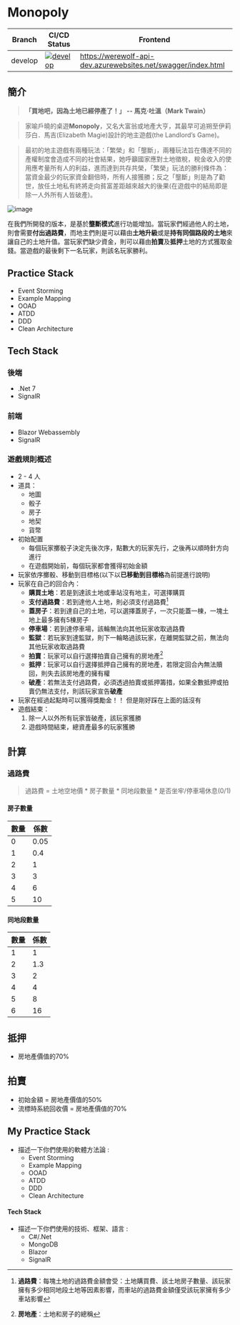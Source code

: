 # Monopoly
|Branch| CI/CD Status| Frontend |
|-|-|-|
|develop|[![develop](https://github.com/Game-as-a-Service/Monopoly/actions/workflows/build-and-deploy.yml/badge.svg?branch=develop)](https://github.com/Game-as-a-Service/Monopoly/actions/workflows/build-and-deploy.yml)|https://werewolf-api-dev.azurewebsites.net/swagger/index.html|
## 簡介
> **「買地吧，因為土地已經停產了！」 -- 馬克·吐溫（Mark Twain）**

> 家喻戶曉的桌遊**Monopoly**，又名大富翁或地產大亨，其最早可追朔至伊莉莎白．馬吉(Elizabeth Magie)設計的地主遊戲(the Landlord’s Game)。

> 最初的地主遊戲有兩種玩法：「繁榮」和「壟斷」，兩種玩法旨在傳達不同的產權制度會造成不同的社會結果，她呼籲國家應對土地徵稅，稅金收入的使用應考量所有人的利益，進而達到共存共榮，「繁榮」玩法的勝利條件為：當資金最少的玩家資金翻倍時，所有人接獲勝；反之「壟斷」則是為了勸世，放任土地私有終將走向貧富差距越來越大的後果(在遊戲中的結局即是除一人外所有人皆破產)。

![image](https://github.com/Game-as-a-Service/Monopoly/assets/110518135/2afb3566-1d74-47ae-937d-728727d22ea0)


在我們所開發的版本，是基於**壟斷模式**進行功能增加。當玩家們經過他人的土地，則會需要**付出過路費**，而地主們則是可以藉由**土地升級**或是**持有同個路段的土地**來讓自己的土地升值。當玩家們缺少資金，則可以藉由**拍賣**及**抵押**土地的方式獲取金錢。當遊戲的最後剩下一名玩家，則該名玩家勝利。


## Practice Stack
- Event Storming
- Example Mapping
- OOAD
- ATDD
- DDD
- Clean Architecture

## Tech Stack
### 後端
- .Net 7
- SignalR

### 前端
- Blazor Webassembly
- SignalR
### 遊戲規則概述
+ 2 - 4 人
+ 道具：
	+ 地圖
	+ 骰子
	+ 房子
	+ 地契
	+ 貨幣
+ 初始配置
	+ 每個玩家擲骰子決定先後次序，點數大的玩家先行，之後再以順時針方向進行
	+ 在遊戲開始前，每個玩家都會獲得初始金額
+ 玩家依序擲骰、移動到目標格(以下以**已移動到目標格**為前提進行說明)
+ 玩家在自己的回合內：
	+ **購買土地**：若是到達該土地或車站沒有地主，可選擇購買
	+ **支付過路費**：若到達他人土地，則必須支付過路費[^1]
	+ **蓋房子**：若到達自己的土地，可以選擇蓋房子，一次只能蓋一棟，一塊土地上最多擁有5棟房子
	+ **停車場**：若到達停車場，該輪無法向其他玩家收取過路費
	+ **監獄**：若玩家到達監獄，則下一輪略過該玩家，在離開監獄之前，無法向其他玩家收取過路費
	+ **拍賣**：玩家可以自行選擇拍賣自己擁有的房地產[^2] 
	+ **抵押**：玩家可以自行選擇抵押自己擁有的房地產，若限定回合內無法贖回，則失去該房地產的擁有權
	+ **破產**：若無法支付過路費，必須透過拍賣或抵押籌措，如果全數抵押或拍賣仍無法支付，則該玩家宣告**破產**
+ 玩家在經過起點時可以獲得獎勵金！！ 但是剛好踩在上面的話沒有
+ 遊戲結束：
    1. 除一人以外所有玩家皆破產，該玩家獲勝
    2. 遊戲時間結束，總資產最多的玩家獲勝

## 計算

### 過路費

> 過路費 = 土地空地價 * 房子數量 * 同地段數量 * 是否坐牢/停車場休息(0/1)

#### 房子數量

| 數量 | 係數 |
| ---- | ---- |
| 0    | 0.05 |
| 1    | 0.4  |
| 2    | 1    |
| 3    | 3    |
| 4    | 6    |
| 5    | 10   |

#### 同地段數量

| 數量 | 係數 |
| ---- | ---- |
| 1    | 1    |
| 2    | 1.3  |
| 3    | 2    |
| 4    | 4    |
| 5    | 8    |
| 6    | 16   |

## 抵押

* 房地產價值的70%

## 拍賣

* 初始金額 = 房地產價值的50%
* 流標時系統回收價 = 房地產價值的70%

[^1]: **過路費**：每塊土地的過路費金額會受：土地購買費、該土地房子數量、該玩家擁有多少相同地段土地等因素影響，而車站的過路費金額僅受該玩家擁有多少車站影響
[^2]: **房地產**：土地和房子的總稱

## My Practice Stack
- 描述一下你們使用的軟體方法論 :
    * Event Storming
    * Example Mapping
    * OOAD
    * ATDD
    * DDD
    * Clean Architecture

#### Tech Stack
- 描述一下你們使用的技術、框架、語言 :
    * C#/.Net
    * MongoDB
    * Blazor
    * SignalR